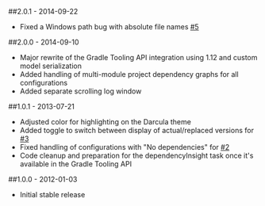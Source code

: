 ##2.0.1 - 2014-09-22
* Fixed a Windows path bug with absolute file names [#5](https://github.com/rholder/gradle-view/issues/5)

##2.0.0 - 2014-09-10
* Major rewrite of the Gradle Tooling API integration using 1.12 and custom model serialization
* Added handling of multi-module project dependency graphs for all configurations
* Added separate scrolling log window

##1.0.1 - 2013-07-21
* Adjusted color for highlighting on the Darcula theme
* Added toggle to switch between display of actual/replaced versions for [#3](https://github.com/rholder/gradle-view/issues/3)
* Fixed handling of configurations with "No dependencies" for [#2](https://github.com/rholder/gradle-view/issues/2)
* Code cleanup and preparation for the dependencyInsight task once it's available in the Gradle Tooling API

##1.0.0 - 2012-01-03
* Initial stable release